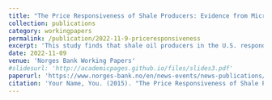 ```yaml
---
title: "The Price Responsiveness of Shale Producers: Evidence from Micro Data"
collection: publications
category: workingpapers
permalink: /publication/2022-11-9-priceresponsiveness
excerpt: 'This study finds that shale oil producers in the U.S. respond positively to favorable oil price signals by timing production decisions such as well completion and refracturing, based on a proprietary dataset of shale wells across ten U.S. states spanning nearly two decades.'
date: 2022-11-09
venue: 'Norges Bank Working Papers'
#slidesurl: 'http://academicpages.github.io/files/slides3.pdf'
paperurl: 'https://www.norges-bank.no/en/news-events/news-publications/Papers/Working-Papers/2022/wp102022/'
citation: 'Your Name, You. (2015). "The Price Responsiveness of Shale Producers: Evidence from Micro Data." <i>Norges Bank Working Papers</i>. 10/2022.'
---
```



